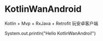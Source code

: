 # KotlinWanAndroid
Kotlin + Mvp + RxJava + Retrofit 玩安卓客户端

System.out.println("Hello KotlinWanAndroi!")
